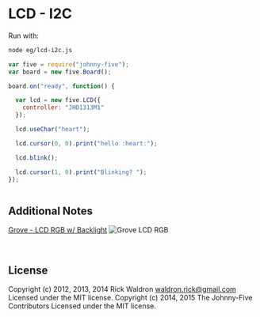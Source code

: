 <!--remove-start-->

# LCD - I2C



Run with:
```bash
node eg/lcd-i2c.js
```

<!--remove-end-->

```javascript
var five = require("johnny-five");
var board = new five.Board();

board.on("ready", function() {

  var lcd = new five.LCD({
    controller: "JHD1313M1"
  });

  lcd.useChar("heart");

  lcd.cursor(0, 0).print("hello :heart:");

  lcd.blink();

  lcd.cursor(1, 0).print("Blinking? ");
});



```







## Additional Notes

[Grove - LCD RGB w/ Backlight](http://www.seeedstudio.com/depot/grove-lcd-rgb-backlight-p-1643.html)
![Grove LCD RGB](http://www.seeedstudio.com/wiki/images/0/03/Serial_LEC_RGB_Backlight_Lcd.jpg)



&nbsp;

<!--remove-start-->

## License
Copyright (c) 2012, 2013, 2014 Rick Waldron <waldron.rick@gmail.com>
Licensed under the MIT license.
Copyright (c) 2014, 2015 The Johnny-Five Contributors
Licensed under the MIT license.

<!--remove-end-->
